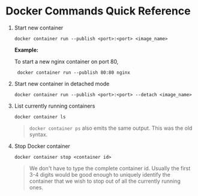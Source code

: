 # Docker Commands Quick Reference

1. Start new container

    `docker container run --publish <port>:<port> <image_name>`
    
    **Example:**
       
     To start a new nginx container on port 80,
         
        docker container run --publish 80:80 nginx
        
2. Start new container in detached mode

    `docker container run --publish <port>:<port> --detach <image_name>`

3. List currently running containers

    `docker container ls`
    
    > `docker container ps` also emits the same output. This was the old syntax.
    
4. Stop Docker container

    `docker container stop <container id>`
    
    > We don't have to type the complete container id. Usually the first 3-4 digits would be good enough to uniquely identify the container that we wish to stop out of all the currently running ones.
